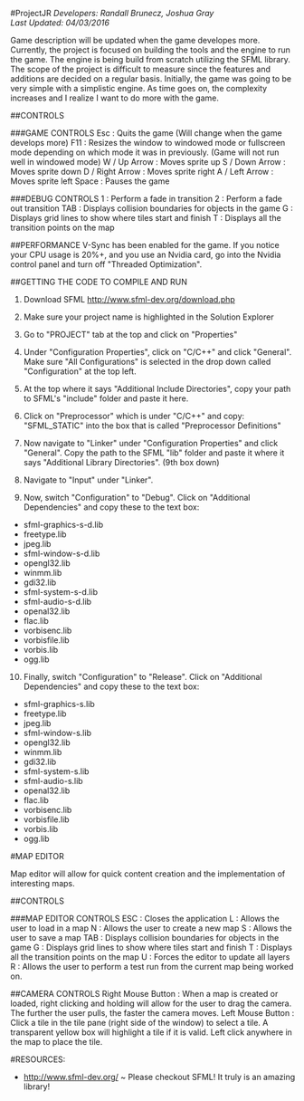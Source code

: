 #ProjectJR
*Developers:	Randall Brunecz, Joshua Gray*			
*Last Updated:	04/03/2016*		   								   

Game description will be updated when the game developes more. Currently, the project is focused on building the tools and the engine to run the game. The engine is being build from scratch utilizing the SFML library. The scope of the project is difficult to measure since the features and additions are decided on a regular basis. Initially, the game was going to be very simple with a simplistic engine. As time goes on, the complexity increases and I realize I want to do more with the game.

##CONTROLS

###GAME CONTROLS
Esc             : Quits the game (Will change when the game develops more)
F11             : Resizes the window to windowed mode or fullscreen mode depending on which mode it was in previously. (Game will not run well in windowed mode)
W / Up Arrow    : Moves sprite up
S / Down Arrow  : Moves sprite down
D / Right Arrow : Moves sprite right
A / Left Arrow  : Moves sprite left
Space           : Pauses the game

###DEBUG CONTROLS
1  		: Perform a fade in transition
2  		: Perform a fade out transition
TAB		: Displays collision boundaries for objects in the game
G  		: Displays grid lines to show where tiles start and finish
T  		: Displays all the transition points on the map

##PERFORMANCE
V-Sync has been enabled for the game. If you notice your CPU usage is 20%+, and you use an Nvidia card, go into the Nvidia control panel and turn off "Threaded Optimization".

##GETTING THE CODE TO COMPILE AND RUN
1. Download SFML http://www.sfml-dev.org/download.php

2. Make sure your project name is highlighted in the Solution Explorer

3. Go to "PROJECT" tab at the top and click on "Properties"

4. Under "Configuration Properties", click on "C/C++" and click "General". Make sure "All Configurations" is selected in the drop down called "Configuration" at the top left.

5. At the top where it says "Additional Include Directories", copy your path to SFML's "include" folder and paste it here.

6. Click on "Preprocessor" which is under "C/C++" and copy: "SFML_STATIC" into the box that is called "Preprocessor Definitions"

7. Now navigate to "Linker" under "Configuration Properties" and click "General". Copy the path to the SFML "lib" folder and paste it where it says "Additional Library Directories". (9th box down)

8. Navigate to "Input" under "Linker".

9. Now, switch "Configuration" to "Debug". Click on "Additional Dependencies" and copy these to the text box:

- sfml-graphics-s-d.lib
- freetype.lib
- jpeg.lib
- sfml-window-s-d.lib
- opengl32.lib
- winmm.lib
- gdi32.lib
- sfml-system-s-d.lib
- sfml-audio-s-d.lib
- openal32.lib
- flac.lib
- vorbisenc.lib
- vorbisfile.lib
- vorbis.lib
- ogg.lib

10. Finally, switch "Configuration" to "Release". Click on "Additional Dependencies" and copy these to the text box:

- sfml-graphics-s.lib
- freetype.lib
- jpeg.lib
- sfml-window-s.lib
- opengl32.lib
- winmm.lib
- gdi32.lib
- sfml-system-s.lib
- sfml-audio-s.lib
- openal32.lib
- flac.lib
- vorbisenc.lib
- vorbisfile.lib
- vorbis.lib
- ogg.lib

#MAP EDITOR

Map editor will allow for quick content creation and the implementation of interesting maps.

##CONTROLS

###MAP EDITOR CONTROLS
ESC 		   : Closes the application
L  	  	   : Allows the user to load in a map
N  		   : Allows the user to create a new map
S  		   : Allows the user to save a map
TAB		   : Displays collision boundaries for objects in the game
G  		   : Displays grid lines to show where tiles start and finish
T  		   : Displays all the transition points on the map
U  		   : Forces the editor to update all layers
R		   : Allows the user to perform a test run from the current map being worked on.

##CAMERA CONTROLS
Right Mouse Button : When a map is created or loaded, right clicking and holding will allow for the user to drag the camera. The further the user pulls, the faster the camera moves.
Left Mouse Button  : Click a tile in the tile pane (right side of the window) to select a tile. A transparent yellow box will highlight a tile if it is valid. Left click anywhere in the map to place the tile.

#RESOURCES:
- http://www.sfml-dev.org/ ~ Please checkout SFML! It truly is an amazing library! 